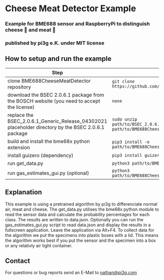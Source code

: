 # Cheese Meat Detector Example
### Example for BME688 sensor and RaspberryPi to distinguish cheese :cheese: and meat :bacon:
### published by pi3g e.K. under MIT license

## How to setup and run the example
| Step | Command |
| ---- | ------- |
| clone BME688CheeseMeatDetector repository | `git clone https://github.com/pi3g/BME688CheeseMeatDetector.git` |
| download the BSEC 2.0.6.1 package from the BOSCH website (you need to accept the license) | `none` |
| replace the BSEC_2.0.6.1_Generic_Release_04302021 placeholder directory by the BSEC 2.0.6.1 package | `sudo unzip path/to/BSEC_2.0.6.1_Generic_Release_04302021.zip -d path/to/BME688CheeseMeatDetector/bme68x-extension` |
| build and install the bme68x python extension | `pip3 install -e path/to/BME688CheeseMeatDetector/bme68x-extension` |
| install guizero (dependency) | `pip3 install guizero` |
| run get_data.py | `python3 path/to/BME688CheeseMeatDetector/get_data.py` |
| run gas_estimates_gui.py (optional) | `python3 path/to/BME688CheeseMeatDetector/gas_estimates_gui.py ` |

## Explanation
This example is using a pretrained algorithm by pi3g to differenciate normal air, meat and cheese.
The get_data.py utilises the bme68x python module to read the sensor data and calculate the probability percentages for each class.
The results are written to data.json.
Optionally you can run the gas_estimates_gui.py script to read data.json and display the results in a fullscreen application.
Leave the application via Alt+F4.
To collect data for the algorithm we put the specimens into plastic boxes with a lid.
This means the algorithm works best if you put the sensor and the specimen into a box or any relativly air tight container.

## Contact
For questions or bug reports send an E-Mail to nathan@pi3g.com
